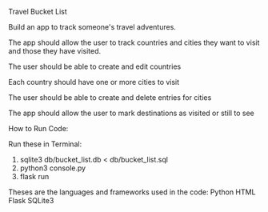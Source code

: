 Travel Bucket List

Build an app to track someone's travel adventures.

The app should allow the user to track countries and cities they want to visit and those they have visited.

The user should be able to create and edit countries

Each country should have one or more cities to visit

The user should be able to create and delete entries for cities

The app should allow the user to mark destinations as visited or still to see

How to Run Code:

Run these in Terminal:
  1. sqlite3 db/bucket_list.db < db/bucket_list.sql
  2. python3 console.py
  3. flask run

Theses are the languages and frameworks used in the code:
  Python
  HTML
  Flask
  SQLite3
